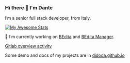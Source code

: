 ### Hi there 👋 I'm Dante

I’m a senior full stack developer, from Italy.

[![My Awesome Stats](https://awesome-github-stats.azurewebsites.net/user-stats/didoda?cardType=level&theme=radical)](https://git.io/awesome-stats-card)

🔭 I’m currently working on <a href="https://github.com/bedita/bedita">BEdita</a> and <a href="https://github.com/bedita/manager">BEdita Manager</a>.

[Gitlab overview activity](https://gitlab.com/didoda)

Some demo and docs of my projects are in [didoda.github.io](https://didoda.github.io/)

<!--

[![My GitHub stats](https://github-readme-stats.vercel.app/api?username=didoda&show_icons=true&theme=radical)](https://github.com/didoda)


<a href="https://github.com/didoda/manager">
  <img align="center" src="https://github-readme-stats.vercel.app/api/pin/?username=didoda&repo=manager" />
</a>

[![Readme Card](https://github-readme-stats.vercel.app/api/pin/?username=didoda&repo=manager)](https://github.com/didoda/manager)
[![Top Langs](https://github-readme-stats.vercel.app/api/top-langs/?username=didoda&layout=compact&langs_count=8)](https://github.com/didoda)

**didoda/didoda** is a ✨ _special_ ✨ repository because its `README.md` (this file) appears on your GitHub profile.

Here are some ideas to get you started:

- 🔭 I’m currently working on ...
- 🌱 I’m currently learning ...
- 👯 I’m looking to collaborate on ...
- 🤔 I’m looking for help with ...
- 💬 Ask me about ...
- 📫 How to reach me: ...
- 😄 Pronouns: ...
- ⚡ Fun fact: ...
-->
